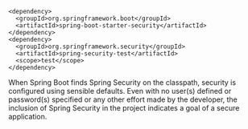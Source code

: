 
    <dependency>
      <groupId>org.springframework.boot</groupId>
      <artifactId>spring-boot-starter-security</artifactId>
    </dependency>
    <dependency>
      <groupId>org.springframework.security</groupId>
      <artifactId>spring-security-test</artifactId>
      <scope>test</scope>
    </dependency>
    
When Spring Boot finds Spring Security on the classpath, security is configured using sensible defaults. 
Even with no user(s) defined or password(s) specified or any other effort made by the developer, the inclusion of Spring Security in the project indicates a goal of a secure application.
